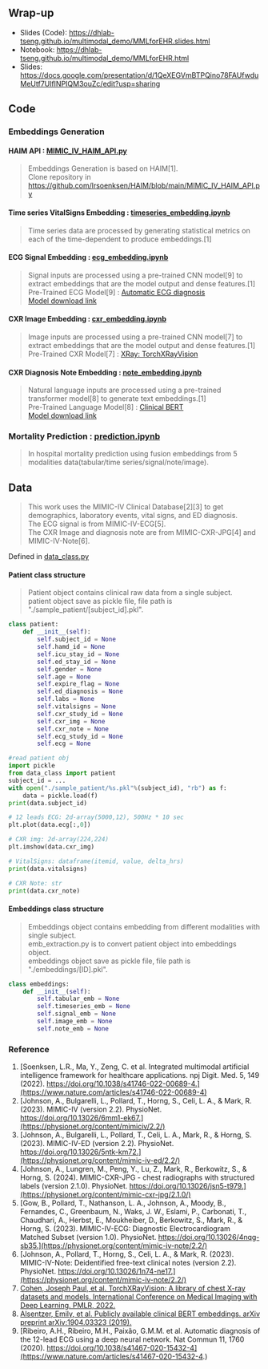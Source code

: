 
## Wrap-up
-  Slides (Code): https://dhlab-tseng.github.io/multimodal_demo/MMLforEHR.slides.html
-  Notebook: https://dhlab-tseng.github.io/multimodal_demo/MMLforEHR.html
-  Slides: https://docs.google.com/presentation/d/1QeXEGVmBTPQino78FAUfwduMeUtf7UlfINPIQM3ouZc/edit?usp=sharing
  
## Code
### Embeddings Generation
#### HAIM API : [MIMIC_IV_HAIM_API.py](https://github.com/DHLab-TSENG/multimodal_demo/blob/main/MIMIC_IV_HAIM_API.py)  
> Embeddings Generation is based on HAIM[1].  
> Clone repository in https://github.com/lrsoenksen/HAIM/blob/main/MIMIC_IV_HAIM_API.py

#### Time series VitalSigns Embedding : [timeseries_embedding.ipynb](https://github.com/DHLab-TSENG/multimodal_demo/blob/main/timeseries_embedding.ipynb)  
> Time series data are processed by generating statistical metrics on each of the time-dependent to produce embeddings.[1]    
  
#### ECG Signal Embedding : [ecg_embedding.ipynb](https://github.com/DHLab-TSENG/multimodal_demo/blob/main/ecg_embedding.ipynb)  
> Signal inputs are processed using a pre-trained CNN model[9] to extract embeddings that are the model output and dense features.[1]  
> Pre-Trained ECG Model[9] : [Automatic ECG diagnosis](https://github.com/antonior92/automatic-ecg-diagnosis)  
> [Model download link](https://zenodo.org/records/3765717)  

#### CXR Image Embedding : [cxr_embedding.ipynb](https://github.com/DHLab-TSENG/multimodal_demo/blob/main/cxr_embedding.ipynb)  
> Image inputs are processed using a pre-trained CNN model[7] to extract embeddings that are the model output and dense features.[1]   
> Pre-Trained CXR Model[7] : [XRay: TorchXRayVision](https://github.com/mlmed/torchxrayvision)  

#### CXR Diagnosis Note Embedding : [note_embedding.ipynb](https://github.com/DHLab-TSENG/multimodal_demo/blob/main/note_embedding.ipynb)  
> Natural language inputs are processed using a pre-trained transformer model[8] to generate text embeddings.[1]  
> Pre-Trained Language Model[8] : [Clinical BERT](https://github.com/EmilyAlsentzer/clinicalBERT?tab=readme-ov-file)  
> [Model download link](https://www.dropbox.com/s/8armk04fu16algz/pretrained_bert_tf.tar.gz?e=1&dl=0)  

### Mortality Prediction : [prediction.ipynb](https://github.com/DHLab-TSENG/multimodal_demo/blob/main/prediction.ipynb)  
> In hospital mortality prediction using fusion embeddings from 5 modalities data(tabular/time series/signal/note/image).

## Data
> This work uses the MIMIC-IV Clinical Database[2][3] to get demographics, laboratory events, vital signs, and ED diagnosis.   
> The ECG signal is from MIMIC-IV-ECG[5].  
> The CXR Image and diagnosis note are from MIMIC-CXR-JPG[4] and MIMIC-IV-Note[6].  

Defined in [data_class.py](https://github.com/DHLab-TSENG/multimodal_demo/blob/main/data_class.py)  
#### Patient class structure
> Patient object contains clinical raw data from a single subject.  
> patient object save as  pickle file, file path is "./sample_patient/[subject_id].pkl".  

```python
class patient:
    def __init__(self):
        self.subject_id = None
        self.hamd_id = None
        self.icu_stay_id = None
        self.ed_stay_id = None
        self.gender = None
        self.age = None
        self.expire_flag = None
        self.ed_diagnosis = None
        self.labs = None
        self.vitalsigns = None
        self.cxr_study_id = None
        self.cxr_img = None
        self.cxr_note = None
        self.ecg_study_id = None
        self.ecg = None
```
```python
#read patient obj
import pickle
from data_class import patient
subject_id = ...
with open("./sample_patient/%s.pkl"%(subject_id), "rb") as f:
    data = pickle.load(f)
print(data.subject_id)

# 12 leads ECG: 2d-array(5000,12), 500Hz * 10 sec
plt.plot(data.ecg[:,0])

# CXR img: 2d-array(224,224)
plt.imshow(data.cxr_img)

# VitalSigns: dataframe(itemid, value, delta_hrs)
print(data.vitalsigns)

# CXR Note: str
print(data.cxr_note)
```

#### Embeddings class structure
> Embeddings object contains embedding from different modalities with single subject.  
> emb_extraction.py is to convert patient object into embeddings object.  
> embeddings object save as  pickle file, file path is "./embeddings/[ID].pkl".  
```python
class embeddings:
    def __init__(self):
        self.tabular_emb = None
        self.timeseries_emb = None
        self.signal_emb = None
        self.image_emb = None
        self.note_emb = None
```

### Reference
1. [Soenksen, L.R., Ma, Y., Zeng, C. et al. Integrated multimodal artificial intelligence framework for healthcare applications. npj Digit. Med. 5, 149 (2022). https://doi.org/10.1038/s41746-022-00689-4.](https://www.nature.com/articles/s41746-022-00689-4)
2. [Johnson, A., Bulgarelli, L., Pollard, T., Horng, S., Celi, L. A., & Mark, R. (2023). MIMIC-IV (version 2.2). PhysioNet. https://doi.org/10.13026/6mm1-ek67.](https://physionet.org/content/mimiciv/2.2/)
3. [Johnson, A., Bulgarelli, L., Pollard, T., Celi, L. A., Mark, R., & Horng, S. (2023). MIMIC-IV-ED (version 2.2). PhysioNet. https://doi.org/10.13026/5ntk-km72.](https://physionet.org/content/mimic-iv-ed/2.2/)
4. [Johnson, A., Lungren, M., Peng, Y., Lu, Z., Mark, R., Berkowitz, S., & Horng, S. (2024). MIMIC-CXR-JPG - chest radiographs with structured labels (version 2.1.0). PhysioNet. https://doi.org/10.13026/jsn5-t979.](https://physionet.org/content/mimic-cxr-jpg/2.1.0/)
5. [Gow, B., Pollard, T., Nathanson, L. A., Johnson, A., Moody, B., Fernandes, C., Greenbaum, N., Waks, J. W., Eslami, P., Carbonati, T., Chaudhari, A., Herbst, E., Moukheiber, D., Berkowitz, S., Mark, R., & Horng, S. (2023). MIMIC-IV-ECG: Diagnostic Electrocardiogram Matched Subset (version 1.0). PhysioNet. https://doi.org/10.13026/4nqg-sb35.](https://physionet.org/content/mimic-iv-note/2.2/)
6. [Johnson, A., Pollard, T., Horng, S., Celi, L. A., & Mark, R. (2023). MIMIC-IV-Note: Deidentified free-text clinical notes (version 2.2). PhysioNet. https://doi.org/10.13026/1n74-ne17.](https://physionet.org/content/mimic-iv-note/2.2/)
7. [Cohen, Joseph Paul, et al. TorchXRayVision: A library of chest X-ray datasets and models. International Conference on Medical Imaging with Deep Learning. PMLR, 2022.](https://arxiv.org/abs/2111.00595)
8. [Alsentzer, Emily, et al. Publicly available clinical BERT embeddings. arXiv preprint arXiv:1904.03323 (2019).](https://arxiv.org/abs/1904.03323)
9. [Ribeiro, A.H., Ribeiro, M.H., Paixão, G.M.M. et al. Automatic diagnosis of the 12-lead ECG using a deep neural network.
Nat Commun 11, 1760 (2020). https://doi.org/10.1038/s41467-020-15432-4](https://www.nature.com/articles/s41467-020-15432-4.)




